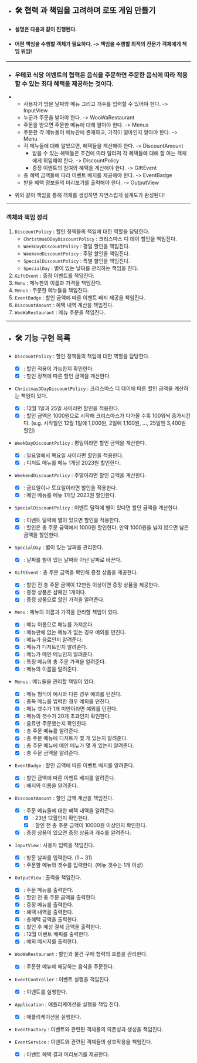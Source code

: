 * ## 🛠 협력 과 책임을 고려하며 로또 게임 만들기

* #### 설명은 다음과 같이 진행된다.
* #### 어떤 책임을 수행할 객체가 필요하다. -> 책임을 수행할 최적의 전문가 객체에게 책임 위임!
-------
* ### 우테코 식당 이벤트의 협력은 음식을 주문하면 주문한 음식에 따라 적용할 수 있는 최대 혜택을 제공하는 것이다.
* * 사용자가 방문 날짜와 메뉴 그리고 개수를 입력할 수 있어야 한다. -> InputView
  * 누군가 주문을 받아야 한다. -> WooWaRestaurant
  * 주문을 받으면 주문한 메뉴에 대해 알아야 한다. -> Menus
  * 주문한 각 메뉴들이 메뉴판에 존재하고, 가격이 얼마인지 알아야 한다. -> Menu
  * 각 메뉴들에 대해 알았으면, 혜택들을 계산해야 한다. -> DiscountAmount
      * 받을 수 있는 혜택들은 조건에 따라 달라져 각 혜택들에 대해 잘 아는 객체에게 위임해야 한다. -> DiscountPolicy
      * 증정 이벤트의 참여와 혜택을 계산해야 한다. -> GiftEvent
  * 총 혜택 금액들에 따라 이벤트 배지를 제공해야 한다. -> EventBadge
  * 받을 혜택 정보들의 미리보기를 출력해야 한다. -> OutputView

* 위와 같이 책임을 통해 객체를 생성하면 자연스럽게 설계도가 완성된다!

-----------------------

### 객체와 책임 정리

1. `DiscountPolicy` : 할인 정책들의 책임에 대한 역할을 담당한다.
   * `ChristmasDDayDiscountPolicy` : 크리스마스 디 데이 할인을 책임진다.
   * `WeekDayDiscountPolicy` : 평일 할인을 책임진다.
   * `WeekendDiscountPolicy` : 주말 할인을 책임진다.
   * `SpecialDiscountPolicy` : 특별 할인을 책임진다.
   * `SpecialDay` : 별이 있는 날짜를 관리하는 책임을 진다.
2. `GiftEvent` : 증정 이벤트를 책임진다.
3. `Menu` : 메뉴판의 이름과 가격을 책임진다.
4. `Menus` : 주문한 메뉴들을 책임진다.
5. `EventBadge` : 할인 금액에 따른 이벤트 배지 제공을 책임진다.
6. `DiscountAmount` : 혜택 내역 계산을 책임진다.
7. `WooWaRestaurant` : 메뉴 주문을 책임진다.

--------------

* ## 🛠 기능 구현 목록

* `DiscountPolicy` : 할인 정책들의 책임에 대한 역할을 담당한다.
    * [x] : 할인 적용이 가능한지 확인한다.
    * [x] : 할인 정책에 따른 할인 금액을 계산한다.

* `ChristmasDDayDiscountPolicy` : 크리스마스 디 데이에 따른 할인 금액을 계산하는 책임이 있다.
    * [x] : 12월 1일과 25일 사이라면 할인을 적용한다.
    * [x] : 할인 금액은 1000원으로 시작해 크리스마스가 다가올 수록 100워씩 증가시킨다.
           (e.g. 시작일인 12월 1일에 1,000원, 2일에 1,100원, ..., 25일엔 3,400원 할인)

* `WeekDayDiscountPolicy` : 평일이라면 할인 금액을 계산한다.
    * [x] : 일요일에서 목요일 사이라면 할인을 적용한다.
    * [x] : 디저트 메뉴를 메뉴 1개당 2023원 할인한다.

* `WeekendDiscountPolicy` : 주말이라면 할인 금액을 계산한다.
    * [x] : 금요일이나 토요일이라면 할인을 적용한다.
    * [x] : 메인 메뉴를 메뉴 1개당 2023원 할인한다.

* `SpecialDiscountPolicy` : 이벤트 달력에 별이 있다면 할인 금액을 계산한다.
    * [x] : 이벤트 달력에 별이 있으면 할인을 적용한다.
    * [x] : 할인은 총 주문 금액에서 1000원 할인한다. 만약 1000원을 넘지 않으면 남은 금액을 할인한다.

* `SpecialDay` : 별이 있는 날짜를 관리한다.
    * [x] : 날짜를 별이 있는 날짜와 아닌 날짜로 바꾼다.

* `GiftEvent` : 총 주문 금액을 확인해 증정 상품을 제공한다.
    * [x] : 할인 전 총 주문 금액이 12만원 이상이면 증정 상품을 제공한다.
    * [x] : 증정 상품은 샴페인 1개이다.
    * [x] : 증정 상품으로 할인 가격을 알려준다.

* `Menu` : 메뉴의 이름과 가격을 관리할 책임이 있다.
    * [x] : 메뉴 이름으로 메뉴를 가져온다.
    * [x] : 메뉴판에 없는 메뉴가 없는 경우 예외를 던진다.
    * [x] : 메뉴가 음료인지 알려준다.
    * [x] : 메뉴가 디저트인지 알려준다.
    * [x] : 메뉴가 메인 메뉴인지 알려준다.
    * [x] : 특정 메뉴의 총 주문 가격을 알려준다.
    * [x] : 메뉴의 이름을 알려준다.

* `Menus` : 메뉴들을 관리할 책임이 있다.
    * [x] : 메뉴 형식이 예시와 다른 경우 예외를 던진다.
    * [x] : 중복 메뉴를 입력한 경우 예외를 던진다.
    * [x] : 메뉴 갯수가 1개 미만이라면 예외를 던진다.
    * [x] : 메뉴의 갯수가 20개 초과인지 확인한다.
    * [x] : 음료만 주문했는지 확인한다.
    * [x] : 총 주문 메뉴를 알려준다.
    * [x] : 총 주문 메뉴에 디저트가 몇 개 있는지 알려준다.
    * [x] : 총 주문 메뉴에 메인 메뉴가 몇 개 있는지 알려준다.
    * [x] : 총 주문 금액을 알려준다.

* `EventBadge` : 할인 금액에 따른 이벤트 배지를 알려준다.
    * [x] : 할인 금액에 따른 이벤트 배지를 알려준다.
    * [x] : 배지의 이름을 알려준다.

* `DiscountAmount` : 할인 금액 계산을 책임진다.
    * [x] : 주문 메뉴들에 대한 혜택 내역을 알려준다.
      * [x] : 23년 12월인지 확인한다.
      * [x] : 할인 전 총 주문 금액이 10000원 이상인지 확인한다.
    * [x] : 증정 상품이 있으면 증정 상품과 개수를 알려준다.

* `InputView` : 사용자 입력을 책임진다.
    * [x] : 방문 날짜를 입력한다. (1 ~ 31)
    * [x] : 주문할 메뉴와 갯수를 입력한다. (메뉴 갯수는 1개 이상)

* `OutputView` : 출력을 책임진다.
    * [x] : 주문 메뉴를 출력한다.
    * [x] : 할인 전 총 주문 금액을 출력한다.
    * [x] : 증정 메뉴를 출력한다.
    * [x] : 혜택 내역을 출력한다.
    * [x] : 총혜택 금액을 출력한다.
    * [x] : 할인 후 예상 결제 금액을 출력한다.
    * [x] : 12월 이벤트 배찌를 출력한다.
    * [x] : 예외 메시지를 출력한다.

* `WooWaRestaurant` : 할인과 물건 구매 협력의 흐름을 관리한다.
    * [x] : 주문한 메뉴에 해당하는 음식을 주문한다.

* `EventController` : 이벤트 실행을 책임진다.
    * [x] : 이벤트를 실행한다.

* `Application` : 애플리케이션을 실행을 책임 진다.
    * [x] : 애플리케이션을 실행한다.

* `EventFactory` : 이벤트와 관련된 객체들의 의존성과 생성을 책임진다.

* `EventService` : 이벤트와 관련된 객체들의 상호작용을 책임진다.
    * [x] : 이벤트 혜택 결과 미리보기를 제공한다. 
